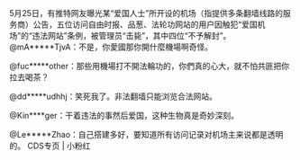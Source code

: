 5月25日，有推特网友曝光某“爱国人士”所开设的机场（指提供多条翻墙线路的服务商）公告，五位访问自由时报、品葱、法轮功网站的用户因触犯“爱国机场”的“违法网站”条例，被管理员“击毙”，其中四位“不予解封”。 @mA*****TjvA：不是，你愛國那你開什麼機場啊奇怪。

@fuc*****other：那些用機場打不開法輪功的，你們真的心大，就不怕共匪把你拉去喝茶？

@dd*****udhhj：笑死我了。非法翻墙只能浏览合法网站。

@Kin****ger：干着违法的事然后爱国，这种生物真是奇妙深刻。

@Le*****Zhao：自己搭建多好，要知道所有访问记录对机场主来说都是透明的。 CDS专页 | 小粉红 
